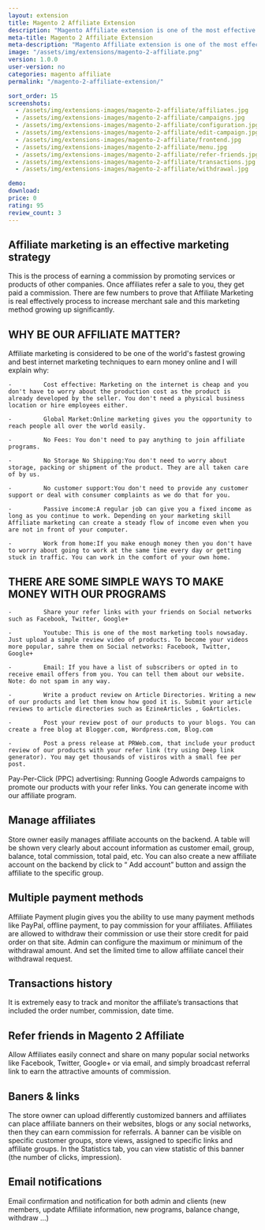 ```yaml
---
layout: extension
title: Magento 2 Affiliate Extension
description: "Magento Affiliate extension is one of the most effective marketing solution for selling online. Creating affiliate program on your website, it helps you to boost traffic, leads, sales or higher SEO rankings. "
meta-title: Magento 2 Affiliate Extension
meta-description: "Magento Affiliate extension is one of the most effective marketing solution for selling online. Creating affiliate program on your website, it helps you to boost traffic, leads, sales or higher SEO rankings. "
image: "/assets/img/extensions/magento-2-affiliate.png"
version: 1.0.0
user-version: no
categories: magento affiliate
permalink: "/magento-2-affiliate-extension/"

sort_order: 15
screenshots:
  - /assets/img/extensions-images/magento-2-affiliate/affiliates.jpg
  - /assets/img/extensions-images/magento-2-affiliate/campaigns.jpg
  - /assets/img/extensions-images/magento-2-affiliate/configuration.jpg
  - /assets/img/extensions-images/magento-2-affiliate/edit-campaign.jpg
  - /assets/img/extensions-images/magento-2-affiliate/frontend.jpg
  - /assets/img/extensions-images/magento-2-affiliate/menu.jpg
  - /assets/img/extensions-images/magento-2-affiliate/refer-friends.jpg
  - /assets/img/extensions-images/magento-2-affiliate/transactions.jpg
  - /assets/img/extensions-images/magento-2-affiliate/withdrawal.jpg

demo: 
download: 
price: 0
rating: 95
review_count: 3
---
```


## Affiliate marketing is an effective marketing strategy

This is the process of earning a commission by promoting services or products of other companies.
Once affiliates refer a sale to you, they get paid a commission.
There are few numbers to prove that Affiliate Marketing is real effectively process to increase merchant sale and this marketing method growing up significantly.

## WHY BE OUR AFFILIATE MATTER?

Affiliate marketing is considered to be one of the world's fastest growing and best internet marketing techniques to earn money online and I will explain why:

    -         Cost effective: Marketing on the internet is cheap and you don't have to worry about the production cost as the product is already developed by the seller. You don't need a physical business location or hire employees either.
    
    -         Global Market:Online marketing gives you the opportunity to reach people all over the world easily.
    
    -         No Fees: You don't need to pay anything to join affiliate programs.
    
    -         No Storage No Shipping:You don't need to worry about storage, packing or shipment of the product. They are all taken care of by us.
    
    -         No customer support:You don't need to provide any customer support or deal with consumer complaints as we do that for you.
    
    -         Passive income:A regular job can give you a fixed income as long as you continue to work. Depending on your marketing skill Affiliate marketing can create a steady flow of income even when you are not in front of your computer.
    
    -         Work from home:If you make enough money then you don't have to worry about going to work at the same time every day or getting stuck in traffic. You can work in the comfort of your own home.
    


## THERE ARE SOME SIMPLE WAYS TO MAKE MONEY WITH OUR PROGRAMS

    -         Share your refer links with your friends on Social networks such as Facebook, Twitter, Google+
    
    -         Youtube: This is one of the most marketing tools nowsaday. Just upload a simple review video of products. To become your videos more popular, sahre them on Social networks: Facebook, Twitter, Google+
    
    -         Email: If you have a list of subscribers or opted in to receive email offers from you. You can tell them about our website. Note: do not spam in any way.
    
    -         Write a product review on Article Directories. Writing a new of our products and let them know how good it is. Submit your article reviews to article directories such as EzineArticles , GoArticles.
    
    -         Post your review post of our products to your blogs. You can create a free blog at Blogger.com, Wordpress.com, Blog.com
    
    -         Post a press release at PRWeb.com, that include your product review of our products with your refer link (try using Deep link generator). You may get thousands of vistiros with a small fee per post.
    


<span >Pay-Per-Click (PPC) advertising: Running Google Adwords campaigns to promote our products with your refer links. You can generate income with our affiliate program.</span>

## Manage affiliates

Store owner easily manages affiliate accounts on the backend. A table will be shown very clearly about account information as customer email, group, balance, total commission, total paid, etc.
You can also create a new affiliate account on the backend by click to &ldquo; Add account&rdquo; button and assign the affiliate to the specific group.

## Multiple payment methods
Affiliate Payment plugin gives you the ability to use many payment methods like PayPal, offline payment, to pay commission for your affiliates.
Affiliates are allowed to withdraw their commission or use their store credit for paid order on that site. Admin can configure the maximum or minimum of the withdrawal amount. And set the limited time to allow affiliate cancel their withdrawal request.

## Transactions history
It is extremely easy to track and monitor the affiliate&rsquo;s transactions that included the order number, commission, date time.

## Refer friends in Magento 2 Affiliate
Allow Affiliates easily connect and share on many popular social networks like Facebook, Twitter, Google+ or via email, and simply broadcast referral link to earn the attractive amounts of commission.

## Baners &amp; links
The store owner can upload differently customized banners and affiliates can place affiliate banners on their websites, blogs or any social networks, then they can earn commission for referrals. A banner can be visible on specific customer groups, store views, assigned to specific links and affiliate groups. In the Statistics ​tab, you can view statistic of this banner (the number of clicks, impression).

## Email notifications
Email confirmation and notification for both admin and clients (new members, update Affiliate information, new programs, balance change, withdraw &hellip;)



